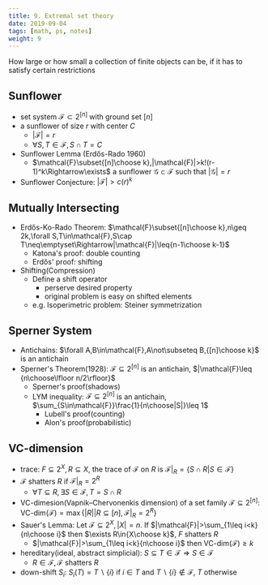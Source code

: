 ```yaml
---
title: 9. Extremal set theory
date: 2019-09-04
tags: [math, ps, notes]
weight: 9
---
```


How large or how small a collection of finite objects can be, if it has to satisfy certain restrictions

## Sunflower

* set system $\mathcal{F}\subset 2^{[n]}$ with ground set $[n]$
* a sunflower of size $r$ with center $C$
  * $|\mathcal{F}|=r$
  * $\forall S,T\in\mathcal{F},S\cap T=C$
* Sunflower Lemma (Erdős-Rado 1960)
  * $\mathcal{F}\subset{[n]\choose k},|\mathcal{F}|>k!(r-1)^k\Rightarrow\exists$ a sunflower $\mathcal{G}\subset\mathcal{F}$ such that $|\mathcal{G}|=r$
* Sunflower Conjecture: $|\mathcal{F}|>c(r)^k$

## Mutually Intersecting

* Erdős-Ko-Rado Theorem: $\mathcal{F}\subset{[n]\choose k},n\geq 2k,\forall S,T\in\mathcal{F},S\cap T\neq\emptyset\Rightarrow|\mathcal{F}|\leq{n-1\choose k-1}$
  * Katona's proof: double counting
  * Erdős' proof: shifting
* Shifting(Compression)
  * Define a shift operator
    * perserve desired property
    * original problem is easy on shifted elements
  * e.g. Isoperimetric problem: Steiner symmetrization
  
## Sperner System

* Antichains: $\forall A,B\in\mathcal{F},A\not\subseteq B,{[n]\choose k}$ is an antichain
* Sperner's Theorem(1928): $\mathcal{F}\subseteq 2^{[n]}$ is an antichain, $|\mathcal{F}\leq {n\choose\lfloor n/2\rfloor}$
  * Sperner's proof(shadows)
  * LYM inequality: $\mathcal{F}\subseteq 2^{[n]}$ is an antichain, $\sum_{S\in\mathcal{F}}\frac{1}{n\choose|S|}\leq 1$
    * Lubell's proof(counting)
    * Alon's proof(probabilistic)

## VC-dimension

* trace: $F\subseteq 2^X,R\subseteq X$, the trace of $\mathcal{F}$ on $R$ is $\mathcal{F}|_R=\{S\cap R|S\in \mathcal{F}\}$
* $\mathcal{F}$ shatters $R$ if $\mathcal{F}|_R=2^R$
  * $\forall T\subseteq R,\exists S\in\mathcal{F},T=S\cap R$
* VC-dimesion(Vapnik–Chervonenkis dimension) of a set family $\mathcal{F}\subseteq 2^{[n]}$: $\text{VC-dim}(\mathcal{F})=\max\{|R||R\subseteq [n],\mathcal{F}|_R=2^R\}$
* Sauer's Lemma: Let $\mathcal{F}\subseteq 2^X,|X|=n$. If $|\mathcal{F}|>\sum_{1\leq i<k}{n\choose i}$ then $\exists R\in{X\choose k}$, $F$ shatters $R$
  * $|\mathcal{F}|>\sum_{1\leq i<k}{n\choose i}$ then $\text{VC-dim}(\mathcal{F})\geq k$
* hereditary(ideal, abstract simplicial): $S\subseteq T\in\mathcal{F}\Rightarrow S\in\mathcal{F}$
  * $R\in\mathcal{F},\mathcal{F}$ shatters $R$
* down-shift $S_i$: $S_i(T)=T\backslash\{i\}$ if $i\in T$ and $T\backslash\{i\}\not\in\mathcal{F}$, $T$ otherwise
